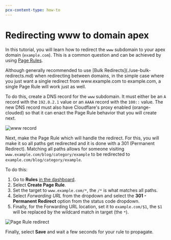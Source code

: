 ```yaml
---
pcx-content-type: how-to
---
```


# Redirecting www to domain apex

In this tutorial, you will learn how to redirect the `www` subdomain to your apex domain (`example.com`). This is a common question and can be achieved by using [Page Rules](https://support.cloudflare.com/hc/en-us/articles/218411427).

<Aside type= "note">
Although generally recommended to use [Bulk Redirects](./use-bulk-redirects.md) when redirecting between domains, in the simple case where you just want a single redirect from www.example.com to example.com, a single Page Rule will work just as well.
</Aside>

To do this, create a DNS record for the `www` subdomain. It must either be an `A` record with the `192.0.2.1` value or an `AAAA` record with the `100::` value. The new DNS record must also have Cloudflare's proxy enabled (orange-clouded) so that it can enact the Page Rule behavior that you will create next.

![www record](./media/www_subdomain.png)

Next, make the Page Rule which will handle the redirect. For this, you will make it so all paths get redirected and it is done with a 301 (Permanent Redirect). Matching all paths allows for someone visiting `www.example.com/blog/category/example` to be redirected to `example.com/blog/category/example`.

To do this:
1. Go to **Rules** [in the dashboard](https://dash.cloudflare.com?to=/:account/:zone/rules).
2. Select **Create Page Rule**. 
3. Set the target to `www.example.com/*`, the `/*` is what matches all paths. 
4. Select *Forwarding URL* from the dropdown and select the **301 - Permanent Redirect** option from the status code dropdown. 
5. Finally, for the Forwarding URL location, set it to `example.com/$1`, the `$1` will be replaced by the wildcard match in target (the `*`).

![Page Rule redirect](./media/www_redirect_pagerule.png)

Finally, select **Save** and wait a few seconds for your rule to propagate.
